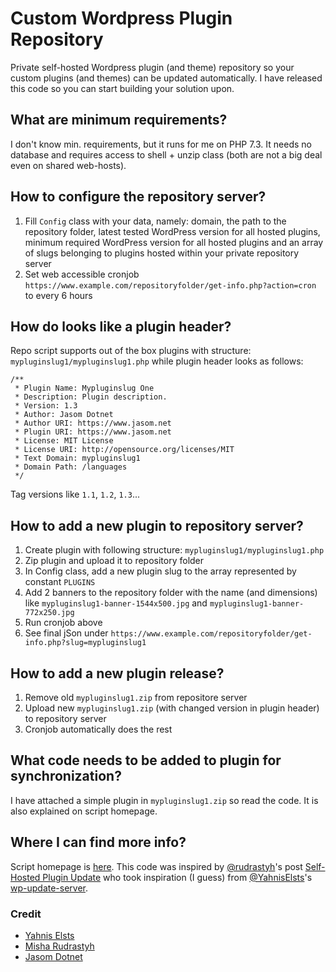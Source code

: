 # Custom Wordpress Plugin Repository
Private self-hosted Wordpress plugin (and theme) repository so your custom plugins (and themes) can be updated automatically. I have released this code so you can start building your solution upon.

## What are minimum requirements?
I don't know min. requirements, but it runs for me on PHP 7.3. It needs no database and requires access to shell + unzip class (both are not a big deal even on shared web-hosts).

## How to configure the repository server?
1. Fill `Config` class with your data, namely: domain, the path to the repository folder, latest tested WordPress version for all hosted plugins, minimum required WordPress version for all hosted plugins and an array of slugs belonging to plugins hosted within your private repository server
2. Set web accessible cronjob `https://www.example.com/repositoryfolder/get-info.php?action=cron` to every 6 hours

## How do looks like a plugin header?
Repo script supports out of the box plugins with structure: `mypluginslug1/mypluginslug1.php` while plugin header looks as follows:

```
/**
 * Plugin Name: Mypluginslug One
 * Description: Plugin description.
 * Version: 1.3
 * Author: Jasom Dotnet
 * Author URI: https://www.jasom.net
 * Plugin URI: https://www.jasom.net
 * License: MIT License
 * License URI: http://opensource.org/licenses/MIT
 * Text Domain: mypluginslug1
 * Domain Path: /languages
 */
 ```
Tag versions like `1.1`, `1.2`, `1.3`...

## How to add a new plugin to repository server?
1. Create plugin with following structure: `mypluginslug1/mypluginslug1.php`
2. Zip plugin and upload it to repository folder
3. In Config class, add a new plugin slug to the array represented by constant `PLUGINS`
4. Add 2 banners to the repository folder with the name (and dimensions) like `mypluginslug1-banner-1544x500.jpg` and `mypluginslug1-banner-772x250.jpg`
5. Run cronjob above
6. See final jSon under `https://www.example.com/repositoryfolder/get-info.php?slug=mypluginslug1`

## How to add a new plugin release?
1. Remove old `mypluginslug1.zip` from repositore server
2. Upload new `mypluginslug1.zip` (with changed version in plugin header) to repository server 
3. Cronjob automatically does the rest

## What code needs to be added to plugin for synchronization?

I have attached a simple plugin in `mypluginslug1.zip` so read the code. It is also explained on script homepage.

## Where I can find more info?
Script homepage is [here](https://www.jasom.net/). This code was inspired by [@rudrastyh](https://github.com/rudrastyh)'s post [Self-Hosted Plugin Update](https://rudrastyh.com/wordpress/self-hosted-plugin-update.html) who took inspiration (I guess) from [@YahnisElsts](https://github.com/YahnisElsts)'s [wp-update-server](https://github.com/YahnisElsts/wp-update-server).

### Credit

- [Yahnis Elsts](https://w-shadow.com)
- [Misha Rudrastyh](https://rudrastyh.com)
- [Jasom Dotnet](https://www.jasom.net)